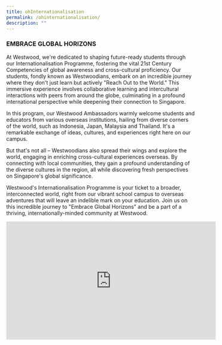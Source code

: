```yaml
---
title: ohInternationalisation
permalink: /ohinternationalisation/
description: ""
---
```

### EMBRACE GLOBAL HORIZONS

At Westwood, we're dedicated to shaping future-ready students through our Internationalisation Programme, fostering the vital 21st Century Competencies of global awareness and cross-cultural proficiency. Our students, fondly known as Westwoodians, embark on an incredible journey where they don't just learn but actively "Reach Out to the World." This immersive experience involves collaborative learning and intercultural interactions with peers from around the globe, culminating in a profound international perspective while deepening their connection to Singapore.

In this program, our Westwood Ambassadors warmly welcome students and educators from various overseas institutions, hailing from diverse corners of the world, such as Indonesia, Japan, Malaysia and Thailand. It's a remarkable exchange of ideas, cultures, and experiences right here on our campus.

But that's not all – Westwoodians also spread their wings and explore the world, engaging in enriching cross-cultural experiences overseas. By connecting with local communities, they gain a profound understanding of the diverse cultures in the region, all while discovering fresh perspectives on Singapore's global significance.

Westwood's Internationalisation Programme is your ticket to a broader, interconnected world, right from our vibrant school campus to overseas adventures that will leave an indelible mark on your education. Join us on this incredible journey to "Embrace Global Horizons" and be a part of a thriving, internationally-minded community at Westwood.

<iframe allowfullscreen="" allow="accelerometer; autoplay; clipboard-write; encrypted-media; gyroscope; picture-in-picture; web-share" frameborder="0" title="YouTube video player" src="https://www.youtube.com/embed/lj2fQJlQVWQ?si=aGBfiKY8yNlqrhvA" height="315" width="560"></iframe>
